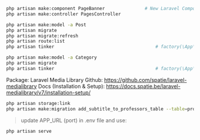 ```bash
php artisan make:component PageBanner 				# New Laravel Component
php artisan make:controller PagesController

php artisan make:model -a Post
php artisan migrate
php artisan migrate:refresh
php artisan route:list
php artisan tinker 										# factory(\App\Post::class, 12)->create();

php artisan make:model -a Category
php artisan migrate
php artisan tinker 										# factory(\App\Category::class, 8)->create();
```
Package: Laravel Media Library
Github: https://github.com/spatie/laravel-medialibrary
Docs (Installation & Setup): https://docs.spatie.be/laravel-medialibrary/v7/installation-setup/

```bash
php artisan storage:link
php artisan make:migration add_subtitle_to_professors_table --table=professors
```

> update APP_URL (port) in .env file and use:

```bash
php artisan serve
```
